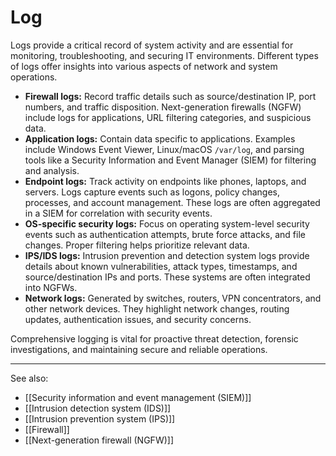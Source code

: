 # Log

Logs provide a critical record of system activity and are essential for monitoring, troubleshooting, and securing IT environments. Different types of logs offer insights into various aspects of network and system operations.

- **Firewall logs:** Record traffic details such as source/destination IP, port numbers, and traffic disposition. Next-generation firewalls (NGFW) include logs for applications, URL filtering categories, and suspicious data.
- **Application logs:** Contain data specific to applications. Examples include Windows Event Viewer, Linux/macOS `/var/log`, and parsing tools like a Security Information and Event Manager (SIEM) for filtering and analysis.
- **Endpoint logs:** Track activity on endpoints like phones, laptops, and servers. Logs capture events such as logons, policy changes, processes, and account management. These logs are often aggregated in a SIEM for correlation with security events.
- **OS-specific security logs:** Focus on operating system-level security events such as authentication attempts, brute force attacks, and file changes. Proper filtering helps prioritize relevant data.
- **IPS/IDS logs:** Intrusion prevention and detection system logs provide details about known vulnerabilities, attack types, timestamps, and source/destination IPs and ports. These systems are often integrated into NGFWs.
- **Network logs:** Generated by switches, routers, VPN concentrators, and other network devices. They highlight network changes, routing updates, authentication issues, and security concerns.

Comprehensive logging is vital for proactive threat detection, forensic investigations, and maintaining secure and reliable operations.

---

See also:

- [[Security information and event management (SIEM)]]
- [[Intrusion detection system (IDS)]]
- [[Intrusion prevention system (IPS)]]
- [[Firewall]]
- [[Next-generation firewall (NGFW)]]